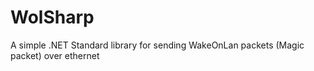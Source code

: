 # WolSharp
A simple .NET Standard library for sending WakeOnLan packets (Magic packet) over ethernet 
